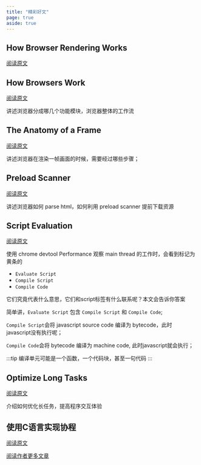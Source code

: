 ```yaml
---
title: "精彩好文"
page: true
aside: true
---
```


## How Browser Rendering Works
[阅读原文](https://blog.logrocket.com/how-browser-rendering-works-behind-scenes/)

## How Browsers Work
[阅读原文](https://web.dev/articles/howbrowserswork)

讲述浏览器分成哪几个功能模块，浏览器整体的工作流

## The Anatomy of a Frame
[阅读原文](https://aerotwist.com/blog/the-anatomy-of-a-frame/)

讲述浏览器在渲染一帧画面的时候，需要经过哪些步骤；

## Preload Scanner
[阅读原文](https://web.dev/articles/preload-scanner)

讲述浏览器如何 parse html，如何利用 preload scanner 提前下载资源

## Script Evaluation
[阅读原文](https://web.dev/articles/script-evaluation-and-long-tasks)

使用 chrome devtool Performance 观察 main thread 的工作时，会看到标记为黄条的

- `Evaluate Script` 
- `Compile Script` 
- `Compile Code`


它们究竟代表什么意思，它们和script标签有什么联系呢？本文会告诉你答案

简单讲，`Evaluate Script` 包含 `Compile Script` 和 `Compile Code`;

`Compile Script`会将 javascript source code 编译为 bytecode，此时
javascript没有执行呢；

`Compile Code`会将 bytecode 编译为 machine code, 此时javascript就会执行；

:::tip <TipIcon />
编译单元可能是一个函数，一个代码块，甚至一句代码
:::

## Optimize Long Tasks
[阅读原文](https://web.dev/articles/optimize-long-tasks)

介绍如何优化长任务，提高程序交互体验


## 使用C语言实现协程
[阅读原文](https://mthli.xyz/coroutines-in-c/)


[阅读作者更多文章](https://mthli.xyz)